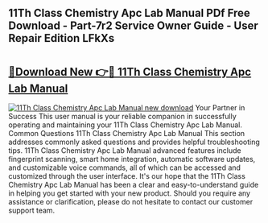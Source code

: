 ## 11Th Class Chemistry Apc Lab Manual PDf Free Download - Part-7r2 Service Owner Guide - User Repair Edition LFkXs

# <h2><a href="http://bc53048.oget.top/?id=11Th+Class+Chemistry+Apc+Lab+Manual">🔗Download New 👉🔴 11Th Class Chemistry Apc Lab Manual</a></h2>

[![11Th Class Chemistry Apc Lab Manual new download](https://i.imgur.com/5g1atiW.png)](http://bc53048.oget.top/?id=11Th+Class+Chemistry+Apc+Lab+Manual)
Your Partner in Success This user manual is your reliable companion in successfully operating and maintaining your 11Th Class Chemistry Apc Lab Manual. Common Questions 11Th Class Chemistry Apc Lab Manual This section addresses commonly asked questions and provides helpful troubleshooting tips. 11Th Class Chemistry Apc Lab Manual advanced features include fingerprint scanning, smart home integration, automatic software updates, and customizable voice commands, all of which can be accessed and customized through the user interface. It's our hope that the 11Th Class Chemistry Apc Lab Manual has been a clear and easy-to-understand guide in helping you get started with your new product. Should you require any assistance or clarification, please do not hesitate to contact our customer support team.

